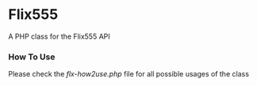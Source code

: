 # Flix555
A PHP class for the Flix555 API

### How To Use
Please check the _flx-how2use.php_ file for all possible usages of the class
